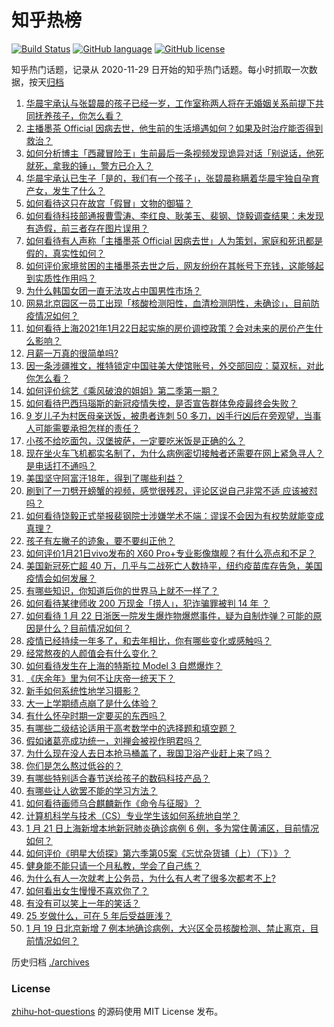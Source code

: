 # 知乎热榜
[![Build Status](https://github.com/ToWeLong/zhihu-hot-questions/workflows/CI/badge.svg)](https://github.com/ToWeLong/zhihu-hot-questions/actions)
[![GitHub language](https://img.shields.io/badge/language-golang-orange.svg)](https://golang.org/)
[![GitHub license](https://img.shields.io/github/license/ToWeLong/zhihu-hot-questions)](https://github.com/ToWeLong/zhihu-hot-questions/blob/main/LICENSE)

知乎热门话题，记录从 2020-11-29 日开始的知乎热门话题。每小时抓取一次数据，按天[归档](./archives)

<!-- BEGIN -->

1. [华晨宇承认与张碧晨的孩子已经一岁，工作室称两人将在无婚姻关系前提下共同抚养孩子，你怎么看？](https://www.zhihu.com/question/440533019)
1. [主播墨茶 Official 因病去世，他生前的生活境遇如何？如果及时治疗能否得到救治？](https://www.zhihu.com/question/440488455)
1. [如何分析博主「西藏冒险王」生前最后一条视频发现诡异对话「别说话，他死就死，拿我的锤」，警方已介入？](https://www.zhihu.com/question/440226087)
1. [华晨宇承认已生子「是的，我们有一个孩子」，张碧晨称瞒着华晨宇独自孕育产女，发生了什么？](https://www.zhihu.com/question/440653074)
1. [如何看待这只在故宫「假冒」文物的御猫？](https://www.zhihu.com/question/440467237)
1. [如何看待科技部通报曹雪涛、李红良、耿美玉、裴钢、饶毅调查结果：未发现有造假，前三者存在图片误用？](https://www.zhihu.com/question/440515404)
1. [如何看待有人声称「主播墨茶 Official 因病去世」人为策划，家庭和死讯都是假的，真实性如何？](https://www.zhihu.com/question/440639049)
1. [如何评价家境贫困的主播墨茶去世之后，网友纷纷在其帐号下充钱，这能够起到实质性作用吗？](https://www.zhihu.com/question/440580116)
1. [为什么韩国女团一直无法攻占中国男性市场？](https://www.zhihu.com/question/40421595)
1. [网易北京园区一员工出现「核酸检测阳性，血清检测阴性，未确诊」，目前防疫情况如何？](https://www.zhihu.com/question/440612191)
1. [如何看待上海2021年1月22日起实施的房价调控政策？会对未来的房价产生什么影响？](https://www.zhihu.com/question/440528949)
1. [月薪一万真的很简单吗?](https://www.zhihu.com/question/438452552)
1. [因一条涉疆推文，推特锁定中国驻美大使馆账号，外交部回应：莫双标，对此你怎么看？](https://www.zhihu.com/question/440468826)
1. [如何评价综艺《乘风破浪的姐姐》第二季第一期？](https://www.zhihu.com/question/440495686)
1. [如何看待巴西玛瑙斯的新冠疫情失控，是否宣告群体免疫最终会失败？](https://www.zhihu.com/question/440392936)
1. [9 岁儿子为村医母亲送饭，被患者连刺 50 多刀，凶手行凶后在旁观望，当事人可能需要承担怎样的责任？](https://www.zhihu.com/question/440474614)
1. [小孩不给吃面包，汉堡披萨，一定要吃米饭是正确的么？](https://www.zhihu.com/question/440509928)
1. [现在坐火车飞机都实名制了，为什么病例密切接触者还需要在网上紧急寻人？是电话打不通吗？](https://www.zhihu.com/question/440555441)
1. [美国坚守阿富汗18年，得到了哪些利益？](https://www.zhihu.com/question/440184377)
1. [刷到了一刀劈开螃蟹的视频，感觉很残忍，评论区说自己非常不适 应该被怼吗？](https://www.zhihu.com/question/440222130)
1. [如何看待饶毅正式举报裴钢院士涉嫌学术不端：谬误不会因为有权势就能变成真理？](https://www.zhihu.com/question/440538445)
1. [孩子有左撇子的迹象，要不要纠正他？](https://www.zhihu.com/question/439923460)
1. [如何评价1月21日vivo发布的 X60 Pro+专业影像旗舰？有什么亮点和不足？](https://www.zhihu.com/question/440290192)
1. [美国新冠死亡超 40 万，几乎与二战死亡人数持平，纽约疫苗库存告急，美国疫情会如何发展？](https://www.zhihu.com/question/440233827)
1. [有哪些知识，你知道后你的世界马上就不一样了？](https://www.zhihu.com/question/38632401)
1. [如何看待某律师收 200 万现金「捞人」，犯诈骗罪被判 14 年 ？](https://www.zhihu.com/question/440568382)
1. [如何看待 1 月 22 日浙医一院发生爆炸物爆燃事件，疑为自制炸弹？可能的原因是什么？目前情况如何？](https://www.zhihu.com/question/440606624)
1. [疫情已经持续一年多了，和去年相比，你有哪些变化或感触吗？](https://www.zhihu.com/question/440615723)
1. [经常熬夜的人颜值会有什么变化？](https://www.zhihu.com/question/271403665)
1. [如何看待发生在上海的特斯拉 Model 3 自燃爆炸？](https://www.zhihu.com/question/440225183)
1. [《庆余年》里为何不让庆帝一统天下？](https://www.zhihu.com/question/439499164)
1. [新手如何系统性地学习摄影？](https://www.zhihu.com/question/36095338)
1. [大一上学期绩点崩了是什么体验？](https://www.zhihu.com/question/432160554)
1. [有什么怀孕时期一定要买的东西吗？](https://www.zhihu.com/question/350267804)
1. [有哪些二级结论适用于高考数学中的选择题和填空题？](https://www.zhihu.com/question/321322940)
1. [假如诸葛亮成功统一，刘禅会被视作明君吗？](https://www.zhihu.com/question/410783785)
1. [为什么现在没人去日本抢马桶盖了，我国卫浴产业赶上来了吗？](https://www.zhihu.com/question/440274624)
1. [你们是怎么熬过低谷的？](https://www.zhihu.com/question/439748221)
1. [有哪些特别适合春节送给孩子的数码科技产品？](https://www.zhihu.com/question/437321539)
1. [有哪些让人欲罢不能的学习方法？](https://www.zhihu.com/question/30178891)
1. [如何看待画师乌合麒麟新作《命令与征服》？](https://www.zhihu.com/question/440484430)
1. [计算机科学与技术（CS）专业学生该如何系统地自学？](https://www.zhihu.com/question/37321190)
1. [1 月 21 日上海新增本地新冠肺炎确诊病例 6 例，多为常住黄浦区，目前情况如何？](https://www.zhihu.com/question/440575498)
1. [如何评价《明星大侦探》第六季第05案《忘忧杂货铺（上）（下）》？](https://www.zhihu.com/question/440123493)
1. [健身能不能只请一个月私教，学会了自己练？](https://www.zhihu.com/question/412324277)
1. [为什么有人一次就考上公务员，为什么有人考了很多次都考不上?](https://www.zhihu.com/question/334358220)
1. [如何看出女生慢慢不喜欢你了？](https://www.zhihu.com/question/431864798)
1. [有没有可以笑上一年的笑话？](https://www.zhihu.com/question/437311484)
1. [25 岁做什么，可在 5 年后受益匪浅？](https://www.zhihu.com/question/52178718)
1. [1 月 19 日北京新增 7 例本地确诊病例，大兴区全员核酸检测、禁止离京，目前情况如何？](https://www.zhihu.com/question/440241922)

<!-- END -->

历史归档 [./archives](./archives)


### License
[zhihu-hot-questions](https://github.com/towelong/zhihu-hot-questions) 的源码使用 MIT License 发布。